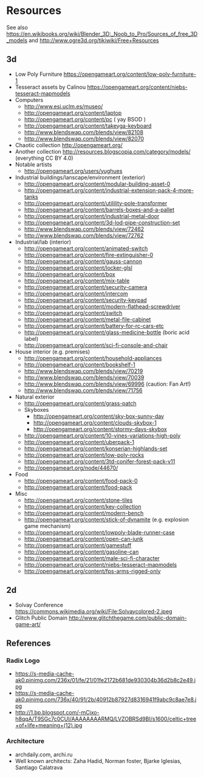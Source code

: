 # Resources

See also https://en.wikibooks.org/wiki/Blender_3D:_Noob_to_Pro/Sources_of_free_3D_models and http://www.ogre3d.org/tikiwiki/Free+Resources

## 3d
- Low Poly Furniture https://opengameart.org/content/low-poly-furniture-1
- Tesseract assets by Calinou https://opengameart.org/content/niebs-tesseract-mapmodels
- Computers
    * http://www.esi.uclm.es/museo/
    * http://opengameart.org/content/laptop
    * http://opengameart.org/content/pc ( yay BSOD )
    * http://opengameart.org/content/takeyga-keyboard
    * http://www.blendswap.com/blends/view/82108
    * http://www.blendswap.com/blends/view/82070
- Chaotic collection http://opengameart.org/
- Another collection http://resources.blogscopia.com/category/models/ (everything CC BY 4.0)
- Notable artists
    * http://opengameart.org/users/yughues
- Industrial buildings/lanscape/environment (exterior)
    * http://opengameart.org/content/modular-building-asset-0
    * http://opengameart.org/content/industrial-extension-pack-4-more-tanks
    * http://opengameart.org/content/utilility-pole-transformer
    * http://opengameart.org/content/barrels-boxes-and-a-pallet
    * http://opengameart.org/content/industrial-metal-door
    * http://opengameart.org/content/3d-lod-pipe-construction-set
    * http://www.blendswap.com/blends/view/72462
    * http://www.blendswap.com/blends/view/72762
- Industrial/lab (interior)
    * http://opengameart.org/content/animated-switch
    * http://opengameart.org/content/fire-extinguisher-0
    * http://opengameart.org/content/gauss-cannon
    * http://opengameart.org/content/locker-glsl
    * http://opengameart.org/content/box
    * http://opengameart.org/content/mix-table
    * http://opengameart.org/content/security-camera
    * http://opengameart.org/content/intercom
    * http://opengameart.org/content/security-keypad
    * http://opengameart.org/content/modern-flathead-screwdriver
    * http://opengameart.org/content/switch
    * http://opengameart.org/content/metal-file-cabinet
    * http://opengameart.org/content/battery-for-rc-cars-etc
    * http://opengameart.org/content/glass-medicine-bottle (boric acid label)
    * http://opengameart.org/content/sci-fi-console-and-chair
- House interior (e.g. premises)
    * http://opengameart.org/content/household-appliances
    * http://opengameart.org/content/bookshelf-1
    * http://www.blendswap.com/blends/view/70219
    * http://www.blendswap.com/blends/view/70039
    * http://www.blendswap.com/blends/view/69996 (caution: Fan Art!)
    * http://www.blendswap.com/blends/view/71756
- Natural exterior
    * http://opengameart.org/content/grass-patch
    - Skyboxes
        * http://opengameart.org/content/sky-box-sunny-day
        * http://opengameart.org/content/clouds-skybox-1
        * http://opengameart.org/content/stormy-days-skybox
    * http://opengameart.org/content/10-vines-variations-high-poly
    * http://opengameart.org/content/uberpack-1
    * http://opengameart.org/content/konserian-highlands-set
    * http://opengameart.org/content/low-poly-rocks
    * http://opengameart.org/content/3td-conifer-forest-pack-v11
    * http://opengameart.org/node/44670/
- Food
    * http://opengameart.org/content/food-pack-0
    * http://opengameart.org/content/food-pack
- Misc
    * http://opengameart.org/content/stone-tiles
    * http://opengameart.org/content/key-collection
    * http://opengameart.org/content/modern-bench
    * http://opengameart.org/content/stick-of-dynamite (e.g. explosion game mechanism)
    * http://opengameart.org/content/lowpoly-blade-runner-case
    * http://opengameart.org/content/open-can-junk
    * http://opengameart.org/content/gamestuff
    * http://opengameart.org/content/gasoline-can
    * http://opengameart.org/content/male-sci-fi-character
    * http://opengameart.org/content/niebs-tesseract-mapmodels
    * http://opengameart.org/content/fps-arms-rigged-only

## 2d
- Solvay Conference https://commons.wikimedia.org/wiki/File:Solvaycolored-2.jpeg
- Glitch Public Domain http://www.glitchthegame.com/public-domain-game-art/
## References
### Radix Logo
- https://s-media-cache-ak0.pinimg.com/236x/01/fe/21/01fe2172b681de930304b36d2b8c2e49.jpg
- https://s-media-cache-ak0.pinimg.com/736x/40/91/2b/40912b87927d8316941f9abc9c8ae7e8.jpg
- http://1.bp.blogspot.com/-mCjxo-h8qqA/T9SGc7c0CUI/AAAAAAAARMQ/LVZOBRSd9BI/s1600/celtic+tree+of+life+meaning+(12).jpg

### Architecture
- archdaily.com, archi.ru
- Well known architects: Zaha Hadid, Norman foster, Bjarke Iglesias, Santiago Calatrava
